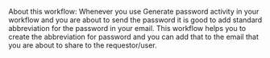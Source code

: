 About this workflow:
Whenever you use Generate password activity in your workflow and you are about to send the password it is good to add standard abbreviation for the password in your email.
This workflow helps you to create the abbreviation for password and you can add that to the email that you are about to share to the requestor/user.
